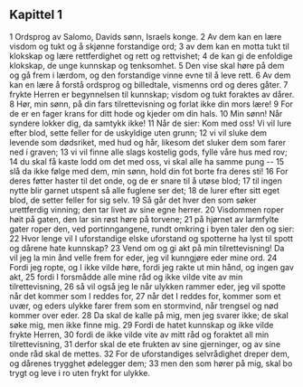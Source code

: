 ## Kapittel 1

1 Ordsprog av Salomo, Davids sønn, Israels konge. 
2 Av dem kan en lære visdom og tukt og å skjønne forstandige ord; 
3 av dem kan en motta tukt til klokskap og lære rettferdighet og rett og rettvishet; 
4 de kan gi de enfoldige klokskap, de unge kunnskap og tenksomhet. 
5 Den vise skal høre på dem og gå frem i lærdom, og den forstandige vinne evne til å leve rett. 
6 Av dem kan en lære å forstå ordsprog og billedtale, vismenns ord og deres gåter. 
7 frykte Herren er begynnelsen til kunnskap; visdom og tukt foraktes av dårer. 
8 Hør, min sønn, på din fars tilrettevisning og forlat ikke din mors lære! 
9 For de er en fager krans for ditt hode og kjeder om din hals. 
10 Min sønn! Når syndere lokker dig, da samtykk ikke! 
11 Når de sier: Kom med oss! Vi vil lure efter blod, sette feller for de uskyldige uten grunn; 
12 vi vil sluke dem levende som dødsriket, med hud og hår, likesom det sluker dem som farer ned i graven; 
13 vi vil finne alle slags kostelig gods, fylle våre hus med rov; 
14 du skal få kaste lodd om det med oss, vi skal alle ha samme pung -- 
15 slå da ikke følge med dem, min sønn, hold din fot borte fra deres sti! 
16 For deres føtter haster til det onde, og de er snare til å utøse blod; 
17 til ingen nytte blir garnet utspent så alle fuglene ser det; 
18 de lurer efter sitt eget blod, de setter feller for sig selv. 
19 Så går det hver den som søker urettferdig vinning; den tar livet av sine egne herrer. 
20 Visdommen roper høit på gaten, den lar sin røst høre på torvene; 
21 på hjørnet av larmfylte gater roper den, ved portinngangene, rundt omkring i byen taler den og sier: 
22 Hvor lenge vil I uforstandige elske uforstand og spotterne ha lyst til spott og dårene hate kunnskap? 
23 Vend om og gi akt på min tilrettevisning! Da vil jeg la min ånd velle frem for eder, jeg vil kunngjøre eder mine ord. 
24 Fordi jeg ropte, og I ikke vilde høre, fordi jeg rakte ut min hånd, og ingen gav akt, 
25 fordi I forsmådde alle mine råd og ikke vilde vite av min tilrettevisning, 
26 så vil også jeg le når ulykken rammer eder, jeg vil spotte når det kommer som I reddes for, 
27 når det I reddes for, kommer som et uvær, og eders ulykke farer frem som en stormvind, når trengsel og nød kommer over eder. 
28 Da skal de kalle på mig, men jeg svarer ikke; de skal søke mig, men ikke finne mig. 
29 Fordi de hatet kunnskap og ikke vilde frykte Herren, 
30 fordi de ikke vilde vite av mitt råd og foraktet all min tilrettevisning, 
31 derfor skal de ete frukten av sine gjerninger, og av sine onde råd skal de mettes. 
32 For de uforstandiges selvrådighet dreper dem, og dårenes trygghet ødelegger dem; 
33 men den som hører på mig, skal bo trygt og leve i ro uten frykt for ulykke.